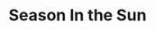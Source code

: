 ---
title: Season In the Sun
year: 1953
opening_date: 1953-02-25
closing_date: 1953-03-07
layout: productions
image:
image_caption:
image_credit:
playbill: 
category: 
details:
  Theatre: Theatre Jacksonville
  Venue: Little Theatre
cast:
  Billy Crane: 
    - Lynn Simmons
    - Jay Geisenhof
  Charles Farber: George Spelvin
  Deedy Barton: Virginia Gosmel
  Emily Crane: Dorothy Fudger
  George Crane: Bill Blackburn
  Horace William Dodd: Ed Heist
  John Colgate: B.H. Robson
  Marcia Crane: 
    - Judy Bartley
    - Branda Bartley
  Messenger Boy: Morton Leff
  Michael Lindsey: Spelve Georgian
  Molly Burden: Fay Beckett
  Mrs. Jermyn: Pat Beckford
  Paul Anderson: Ed Duckett
  Virginia Anderson: Nancy Kossow
  Will Quigley: Sam Zack
crew:
  Assistant Director: Margaret Lafferty
  Construction and Painting:
    - Hobson Blackmon
    - Jay Harder
    - Stanley Hirtle
    - Iris Owen
    - Frances Robleski
    - Nancy Morton
    - Marion Stover
    - Evelyn Bell
    - Budd Porter
    - Starke Heriot
    - Ann Russell
    - Arden Milam
    - Walter Quattlebaum
    - Richard Kaszner
  Director: Paul E. Geisenhof
  Electrician: Walter Quattlebaum
  Light Controls:
    - Stanley Hirtle
    - Hobson Blackmon
  Make-up Assistant:
    - Beth Wade
    - Elmo Lehman
    - Alice Ahren
    - Richard Kaszner
    - Bill Gibbs
    - Jane Porter
    - Ann Russell
  Make-up Chairman: Mrs. L.J. Gift
  Program Assistant: Lelia de Treville
  Properties Assistant:
    - Sue Miller
    - Margaret Grimm
    - Harry Courson
    - Elmo Lehman
    - Audra Sebastian
    - Claire Parks
    - Eleanor Heriot
    - Starke Heriot
  Properties Chairman: Budd Porter
  Setting and Technical Direction: George A. Ramsey, Jr.
  Sound: Rose Forney
  Stage Manager: Arden Milam
  Wardrobe Assistant:
    - Eileen Quattlebaum
    - Lynette Patten
    - Mary Wallis
    - Thelma House
    - Polly Clendenning
    - Brilla Snead
    - Natalie Clarke
    - Lupie Morant
    - Vera Breland
  Wardrobe Chairman: Dorothy Whitson
  Wardrobe Co-ordinator: Mrs. H.R. Bingham
orchestra:
external_links:
---